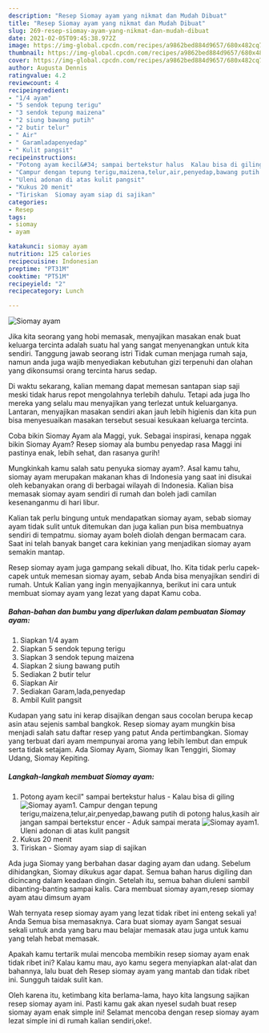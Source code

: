 ```yaml
---
description: "Resep Siomay ayam yang nikmat dan Mudah Dibuat"
title: "Resep Siomay ayam yang nikmat dan Mudah Dibuat"
slug: 269-resep-siomay-ayam-yang-nikmat-dan-mudah-dibuat
date: 2021-02-05T09:45:38.972Z
image: https://img-global.cpcdn.com/recipes/a9862bed884d9657/680x482cq70/siomay-ayam-foto-resep-utama.jpg
thumbnail: https://img-global.cpcdn.com/recipes/a9862bed884d9657/680x482cq70/siomay-ayam-foto-resep-utama.jpg
cover: https://img-global.cpcdn.com/recipes/a9862bed884d9657/680x482cq70/siomay-ayam-foto-resep-utama.jpg
author: Augusta Dennis
ratingvalue: 4.2
reviewcount: 4
recipeingredient:
- "1/4 ayam"
- "5 sendok tepung terigu"
- "3 sendok tepung maizena"
- "2 siung bawang putih"
- "2 butir telur"
- " Air"
- " Garamladapenyedap"
- " Kulit pangsit"
recipeinstructions:
- "Potong ayam kecil&#34; sampai bertekstur halus  Kalau bisa di giling"
- "Campur dengan tepung terigu,maizena,telur,air,penyedap,bawang putih di potong halus,kasih air jangan sampai bertekstur encer Aduk sampai merata"
- "Uleni adonan di atas kulit pangsit"
- "Kukus 20 menit"
- "Tiriskan  Siomay ayam siap di sajikan"
categories:
- Resep
tags:
- siomay
- ayam

katakunci: siomay ayam 
nutrition: 125 calories
recipecuisine: Indonesian
preptime: "PT31M"
cooktime: "PT51M"
recipeyield: "2"
recipecategory: Lunch

---
```



![Siomay ayam](https://img-global.cpcdn.com/recipes/a9862bed884d9657/680x482cq70/siomay-ayam-foto-resep-utama.jpg)

Jika kita seorang yang hobi memasak, menyajikan masakan enak buat keluarga tercinta adalah suatu hal yang sangat menyenangkan untuk kita sendiri. Tanggung jawab seorang istri Tidak cuman menjaga rumah saja, namun anda juga wajib menyediakan kebutuhan gizi terpenuhi dan olahan yang dikonsumsi orang tercinta harus sedap.

Di waktu  sekarang, kalian memang dapat memesan santapan siap saji meski tidak harus repot mengolahnya terlebih dahulu. Tetapi ada juga lho mereka yang selalu mau menyajikan yang terlezat untuk keluarganya. Lantaran, menyajikan masakan sendiri akan jauh lebih higienis dan kita pun bisa menyesuaikan masakan tersebut sesuai kesukaan keluarga tercinta. 

Coba bikin Siomay Ayam ala Maggi, yuk. Sebagai inspirasi, kenapa nggak bikin Siomay Ayam? Resep siomay ala bumbu penyedap rasa Maggi ini pastinya enak, lebih sehat, dan rasanya gurih!

Mungkinkah kamu salah satu penyuka siomay ayam?. Asal kamu tahu, siomay ayam merupakan makanan khas di Indonesia yang saat ini disukai oleh kebanyakan orang di berbagai wilayah di Indonesia. Kalian bisa memasak siomay ayam sendiri di rumah dan boleh jadi camilan kesenanganmu di hari libur.

Kalian tak perlu bingung untuk mendapatkan siomay ayam, sebab siomay ayam tidak sulit untuk ditemukan dan juga kalian pun bisa membuatnya sendiri di tempatmu. siomay ayam boleh diolah dengan bermacam cara. Saat ini telah banyak banget cara kekinian yang menjadikan siomay ayam semakin mantap.

Resep siomay ayam juga gampang sekali dibuat, lho. Kita tidak perlu capek-capek untuk memesan siomay ayam, sebab Anda bisa menyajikan sendiri di rumah. Untuk Kalian yang ingin menyajikannya, berikut ini cara untuk membuat siomay ayam yang lezat yang dapat Kamu coba.

<!--inarticleads1-->

##### Bahan-bahan dan bumbu yang diperlukan dalam pembuatan Siomay ayam:

1. Siapkan 1/4 ayam
1. Siapkan 5 sendok tepung terigu
1. Siapkan 3 sendok tepung maizena
1. Siapkan 2 siung bawang putih
1. Sediakan 2 butir telur
1. Siapkan  Air
1. Sediakan  Garam,lada,penyedap
1. Ambil  Kulit pangsit


Kudapan yang satu ini kerap disajikan dengan saus cocolan berupa kecap asin atau sejenis sambal bangkok. Resep siomay ayam mungkin bisa menjadi salah satu daftar resep yang patut Anda pertimbangkan. Siomay yang terbuat dari ayam mempunyai aroma yang lebih lembut dan empuk serta tidak setajam. Ada Siomay Ayam, Siomay Ikan Tenggiri, Siomay Udang, Siomay Kepiting. 

<!--inarticleads2-->

##### Langkah-langkah membuat Siomay ayam:

1. Potong ayam kecil&#34; sampai bertekstur halus  - Kalau bisa di giling
<img src="https://img-global.cpcdn.com/steps/1671c57f1c00d3d9/160x128cq70/siomay-ayam-langkah-memasak-1-foto.jpg" alt="Siomay ayam">1. Campur dengan tepung terigu,maizena,telur,air,penyedap,bawang putih di potong halus,kasih air jangan sampai bertekstur encer - Aduk sampai merata
<img src="https://img-global.cpcdn.com/steps/ee0bec86d5a430d7/160x128cq70/siomay-ayam-langkah-memasak-2-foto.jpg" alt="Siomay ayam">1. Uleni adonan di atas kulit pangsit
1. Kukus 20 menit
1. Tiriskan  - Siomay ayam siap di sajikan


Ada juga Siomay yang berbahan dasar daging ayam dan udang. Sebelum dihidangkan, Siomay dikukus agar dapat. Semua bahan harus digiling dan dicincang dalam keadaan dingin. Setelah itu, semua bahan diuleni sambil dibanting-banting sampai kalis. Cara membuat siomay ayam,resep siomay ayam atau dimsum ayam 

Wah ternyata resep siomay ayam yang lezat tidak ribet ini enteng sekali ya! Anda Semua bisa memasaknya. Cara buat siomay ayam Sangat sesuai sekali untuk anda yang baru mau belajar memasak atau juga untuk kamu yang telah hebat memasak.

Apakah kamu tertarik mulai mencoba membikin resep siomay ayam enak tidak ribet ini? Kalau kamu mau, ayo kamu segera menyiapkan alat-alat dan bahannya, lalu buat deh Resep siomay ayam yang mantab dan tidak ribet ini. Sungguh taidak sulit kan. 

Oleh karena itu, ketimbang kita berlama-lama, hayo kita langsung sajikan resep siomay ayam ini. Pasti kamu gak akan nyesel sudah buat resep siomay ayam enak simple ini! Selamat mencoba dengan resep siomay ayam lezat simple ini di rumah kalian sendiri,oke!.

